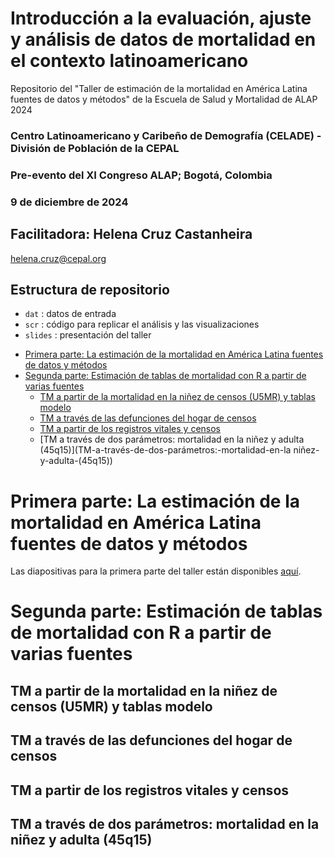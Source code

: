 # Introducción a la evaluación, ajuste y análisis de datos de mortalidad en el contexto latinoamericano
Repositorio del "Taller de estimación de la mortalidad en América Latina fuentes de datos y métodos" de la Escuela de Salud y Mortalidad de ALAP 2024 

### Centro Latinoamericano y Caribeño de Demografía (CELADE) - División de Población de la CEPAL
### Pre-evento del XI Congreso ALAP; Bogotá, Colombia
### 9 de diciembre de 2024 

## Facilitadora: Helena Cruz Castanheira
[helena.cruz@cepal.org](mailto:helena.cruz@cepal.org)

## Estructura de repositorio
* `dat` : datos de entrada
* `scr` : código para replicar el análisis y las visualizaciones
* `slides` : presentación del taller


- [Primera parte: La estimación de la mortalidad en América Latina fuentes de datos y métodos](#primera-parte-la-estimación-de-la-mortalidad-en-américa-latina-fuentes-de-datos-y-métodos)
- [Segunda parte: Estimación de tablas de mortalidad con R a partir de varias fuentes](#Segunda-parte-Estimación-de-tablas-de-mortalidad-con-R-a-partir-de-varias-fuentes)
  - [TM a partir de la mortalidad en la niñez de censos (U5MR) y tablas modelo](##T-a-partir-de-la-mortalidad-en-la-niñez-de-censos-(U5MR)-y-tablas-modelo)
  - [TM a través de las defunciones del hogar de censos](TM-a-través-de-las-defunciones-del-hogar-de-censos)
  - [TM a partir de los registros vitales y censos](TM-a-partir-de-los-registros-vitales-y-censos)
  - [TM a través de dos parámetros: mortalidad en la niñez y adulta (45q15)](TM-a-través-de-dos-parámetros:-mortalidad-en-la niñez-y-adulta-(45q15))
 
# Primera parte: La estimación de la mortalidad en América Latina fuentes de datos y métodos

Las diapositivas para la primera parte del taller están disponibles
[aquí](slides/ALAP_AnálisisMortalidad_v0.pdf).


# Segunda parte: Estimación de tablas de mortalidad con R a partir de varias fuentes

## TM a partir de la mortalidad en la niñez de censos (U5MR) y tablas modelo

## TM a través de las defunciones del hogar de censos

## TM a partir de los registros vitales y censos

## TM a través de dos parámetros: mortalidad en la niñez y adulta (45q15)